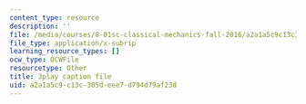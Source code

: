 ```yaml
---
content_type: resource
description: ''
file: /media/courses/8-01sc-classical-mechanics-fall-2016/a2a1a5c9c13c305deee7d794d79af23d_zLGu1dlP0UY.srt
file_type: application/x-subrip
learning_resource_types: []
ocw_type: OCWFile
resourcetype: Other
title: 3play caption file
uid: a2a1a5c9-c13c-305d-eee7-d794d79af23d
---
```

